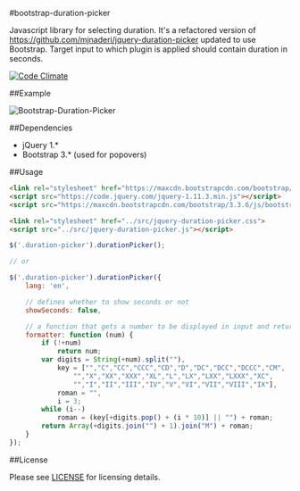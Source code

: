 #bootstrap-duration-picker

Javascript library for selecting duration. It's a refactored version of https://github.com/mjnaderi/jquery-duration-picker updated to use Bootstrap. Target input to which plugin is applied should contain duration in seconds.

[![Code Climate](https://codeclimate.com/github/koss-lebedev/bootstrap-duration-picker/badges/gpa.svg)](https://codeclimate.com/github/koss-lebedev/bootstrap-duration-picker)

##Example

![Bootstrap-Duration-Picker](demo.png)

##Dependencies

- jQuery 1.*
- Bootstrap 3.* (used for popovers)

##Usage

```html
<link rel="stylesheet" href="https://maxcdn.bootstrapcdn.com/bootstrap/3.3.6/css/bootstrap.min.css" crossorigin="anonymous">
<script src="https://code.jquery.com/jquery-1.11.3.min.js"></script>
<script src="https://maxcdn.bootstrapcdn.com/bootstrap/3.3.6/js/bootstrap.min.js" crossorigin="anonymous"></script>

<link rel="stylesheet" href="../src/jquery-duration-picker.css">
<script src="../src/jquery-duration-picker.js"></script>
```

```js
$('.duration-picker').durationPicker();

// or

$('.duration-picker').durationPicker({
    lang: 'en',

    // defines whether to show seconds or not
    showSeconds: false,

    // a function that gets a number to be displayed in input and returns a formatted one
    formatter: function (num) {
        if (!+num)
            return num;
        var digits = String(+num).split(""),
            key = ["","C","CC","CCC","CD","D","DC","DCC","DCCC","CM",
                "","X","XX","XXX","XL","L","LX","LXX","LXXX","XC",
                "","I","II","III","IV","V","VI","VII","VIII","IX"],
            roman = "",
            i = 3;
        while (i--)
            roman = (key[+digits.pop() + (i * 10)] || "") + roman;
        return Array(+digits.join("") + 1).join("M") + roman;
    }
});
```

##License

Please see [LICENSE](LICENSE) for licensing details.